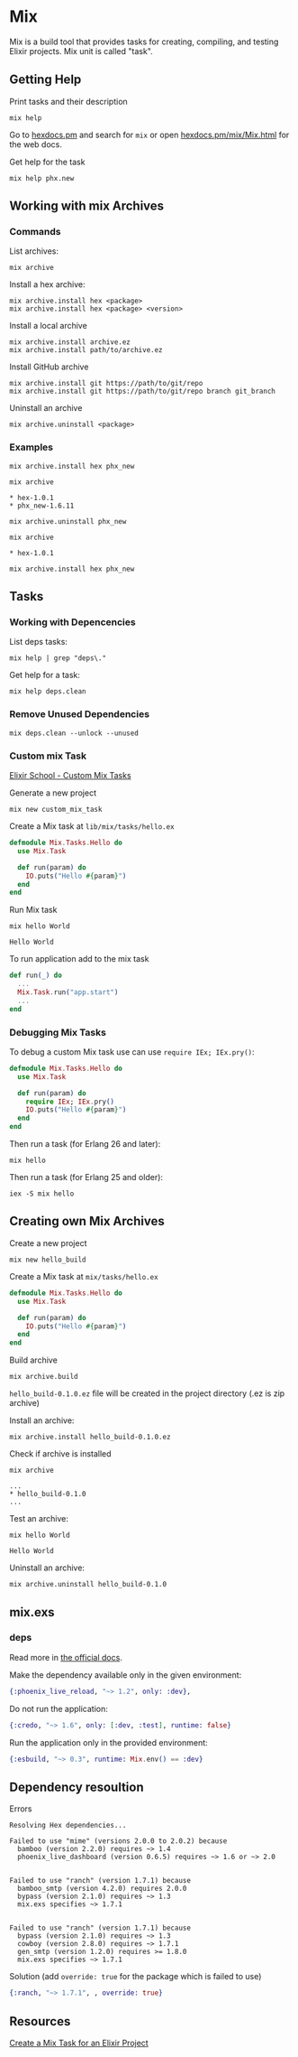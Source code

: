 # Mix

Mix is a build tool that provides tasks for creating, compiling, and testing
Elixir projects. Mix unit is called "task".

## Getting Help

Print tasks and their description

```shell
mix help
```

Go to [hexdocs.pm](https://hexdocs.pm) and search for `mix` or open [hexdocs.pm/mix/Mix.html](https://hexdocs.pm/mix/Mix.html) for the web docs.

Get help for the task

```shell
mix help phx.new
```

## Working with mix Archives

### Commands

List archives:

```shell
mix archive
```

Install a hex archive:

```shell
mix archive.install hex <package>
mix archive.install hex <package> <version>
```

Install a local archive

```shell
mix archive.install archive.ez
mix archive.install path/to/archive.ez
```

Install GitHub archive

```shell
mix archive.install git https://path/to/git/repo
mix archive.install git https://path/to/git/repo branch git_branch
```

Uninstall an archive

```shell
mix archive.uninstall <package>
```

### Examples

```shell
mix archive.install hex phx_new
```

```shell
mix archive
```
```output
* hex-1.0.1
* phx_new-1.6.11
```

```shell
mix archive.uninstall phx_new
```

```shell
mix archive
```
```output
* hex-1.0.1
```

```shell
mix archive.install hex phx_new
```

## Tasks

### Working with Depencencies

List deps tasks:

```shell
mix help | grep "deps\."
```

Get help for a task:

```shell
mix help deps.clean
```

### Remove Unused Dependencies

```shell
mix deps.clean --unlock --unused
```

### Custom mix Task

[Elixir School - Custom Mix Tasks](https://elixirschool.com/en/lessons/intermediate/mix_tasks)

Generate a new project

```shell
mix new custom_mix_task
```

Create a Mix task at `lib/mix/tasks/hello.ex`

```elixir
defmodule Mix.Tasks.Hello do
  use Mix.Task

  def run(param) do
    IO.puts("Hello #{param}")
  end
end
```

Run Mix task

```shell
mix hello World
```
```output
Hello World
```

To run application add to the mix task

```elixir
def run(_) do
  ...
  Mix.Task.run("app.start")
  ...
end
```

### Debugging Mix Tasks

To debug a custom Mix task use can use `require IEx; IEx.pry()`:

```elixir
defmodule Mix.Tasks.Hello do
  use Mix.Task

  def run(param) do
    require IEx; IEx.pry()
    IO.puts("Hello #{param}")
  end
end
```

Then run a task (for Erlang 26 and later):

```shell
mix hello
```

Then run a task (for Erlang 25 and older):

```shell
iex -S mix hello
```

## Creating own Mix Archives

Create a new project

```shell
mix new hello_build
```

Create a Mix task at `mix/tasks/hello.ex`

```elixir
defmodule Mix.Tasks.Hello do
  use Mix.Task

  def run(param) do
    IO.puts("Hello #{param}")
  end
end
```

Build archive

```shell
mix archive.build
```

`hello_build-0.1.0.ez` file will be created in the project directory (.ez is zip archive)

Install an archive:

```shell
mix archive.install hello_build-0.1.0.ez
```

Check if archive is installed

```shell
mix archive
```
```output
...
* hello_build-0.1.0
...
```

Test an archive:

```shell
mix hello World
```
```output
Hello World
```

Uninstall an archive:

```shell
mix archive.uninstall hello_build-0.1.0
```

## mix.exs

### deps

Read more in [the official docs](https://hexdocs.pm/mix/1.13/Mix.Tasks.Deps.html).

Make the dependency available only in the given environment:

```elixir
{:phoenix_live_reload, "~> 1.2", only: :dev},
```

Do not run the application:

```elixir
{:credo, "~> 1.6", only: [:dev, :test], runtime: false}
```

Run the application only in the provided environment:

```elixir
{:esbuild, "~> 0.3", runtime: Mix.env() == :dev}
```

## Dependency resoultion

Errors

```output
Resolving Hex dependencies...

Failed to use "mime" (versions 2.0.0 to 2.0.2) because
  bamboo (version 2.2.0) requires ~> 1.4
  phoenix_live_dashboard (version 0.6.5) requires ~> 1.6 or ~> 2.0


Failed to use "ranch" (version 1.7.1) because
  bamboo_smtp (version 4.2.0) requires 2.0.0
  bypass (version 2.1.0) requires ~> 1.3
  mix.exs specifies ~> 1.7.1


Failed to use "ranch" (version 1.7.1) because
  bypass (version 2.1.0) requires ~> 1.3
  cowboy (version 2.8.0) requires ~> 1.7.1
  gen_smtp (version 1.2.0) requires >= 1.8.0
  mix.exs specifies ~> 1.7.1
```

Solution (add `override: true` for the package which is failed to use)

```elixir
{:ranch, "~> 1.7.1", , override: true}
```

## Resources

[Create a Mix Task for an Elixir Project](http://joeyates.info/2015/07/25/create-a-mix-task-for-an-elixir-project/)
